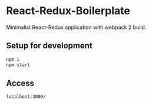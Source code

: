 # React-Redux-Boilerplate

Minimalist React-Redux application with webpack 2 build.

## Setup for development
```bash
npm i
npm start
```
## Access
```
localhost:3000/
```